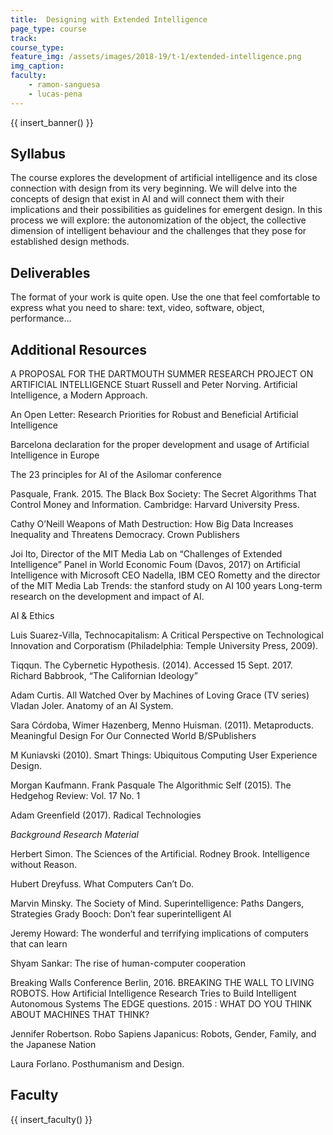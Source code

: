 ```yaml
---
title:  Designing with Extended Intelligence
page_type: course
track:
course_type:
feature_img: /assets/images/2018-19/t-1/extended-intelligence.png
img_caption: 
faculty: 
    - ramon-sanguesa
    - lucas-pena
---
```


{{ insert_banner() }}

## Syllabus 

The course explores the development of artificial intelligence and its close connection with design from its very beginning. We will delve into the concepts of design that exist in AI and will connect them with their implications and their possibilities as guidelines for emergent design. In this process we will explore: the autonomization of the object, the collective dimension of intelligent behaviour and the challenges that they pose for established design methods.

## Deliverables

The format of your work is quite open. Use the one that feel comfortable to express what you need to share: text, video, software, object, performance…

## Additional Resources

A PROPOSAL FOR THE DARTMOUTH SUMMER RESEARCH PROJECT ON ARTIFICIAL INTELLIGENCE
Stuart Russell and Peter Norving. Artificial Intelligence, a Modern Approach.

An Open Letter: Research Priorities for Robust and Beneficial Artificial Intelligence

Barcelona declaration for the proper development and usage of Artificial Intelligence in Europe

The 23 principles for AI of the Asilomar conference

Pasquale, Frank. 2015. The Black Box Society: The Secret Algorithms That Control Money and Information. Cambridge: Harvard University Press.

Cathy O’Neill Weapons of Math Destruction: How Big Data Increases Inequality and Threatens Democracy. Crown Publishers

Joi Ito, Director of the MIT Media Lab on “Challenges of Extended Intelligence”
Panel in World Economic Foum (Davos, 2017) on Artificial Intelligence with Microsoft CEO Nadella, IBM CEO Rometty and the director of the MIT Media Lab
Trends: the stanford study on AI 100 years Long-term research on the development and impact of AI.

AI & Ethics

Luis Suarez-Villa, Technocapitalism: A Critical Perspective on Technological Innovation and Corporatism (Philadelphia: Temple University Press, 2009).

Tiqqun. The Cybernetic Hypothesis. (2014). Accessed 15 Sept. 2017. Richard Babbrook, “The Californian Ideology”

Adam Curtis. All Watched Over by Machines of Loving Grace (TV series)
Vladan Joler. Anatomy of an AI System.

Sara Córdoba, Wimer Hazenberg, Menno Huisman. (2011). Metaproducts. Meaningful Design For Our Connected World B/SPublishers

M Kuniavski (2010). Smart Things: Ubiquitous Computing User Experience Design.

Morgan Kaufmann. Frank Pasquale The Algorithmic Self (2015). The Hedgehog Review: Vol. 17 No. 1

Adam Greenfield (2017). Radical Technologies

*Background Research Material*

Herbert Simon. The Sciences of the Artificial. Rodney Brook. Intelligence without Reason.

Hubert Dreyfuss. What Computers Can’t Do.

Marvin Minsky. The Society of Mind. Superintelligence: Paths Dangers, Strategies Grady Booch: Don’t fear superintelligent AI

Jeremy Howard: The wonderful and terrifying implications of computers that can learn

Shyam Sankar: The rise of human-computer cooperation

Breaking Walls Conference Berlin, 2016. BREAKING THE WALL TO LIVING ROBOTS. How Artificial Intelligence Research Tries to Build Intelligent Autonomous Systems
The EDGE questions. 2015 : WHAT DO YOU THINK ABOUT MACHINES THAT THINK?

Jennifer Robertson. Robo Sapiens Japanicus: Robots, Gender, Family, and the Japanese Nation

Laura Forlano. Posthumanism and Design.

## Faculty

{{ insert_faculty() }}